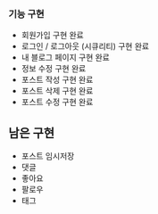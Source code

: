 ### 기능 구현

- 회원가입 구현 완료
- 로그인 / 로그아웃 (시큐리티) 구현 완료
- 내 블로그 페이지 구현 완료
- 정보 수정 구현 완료
- 포스트 작성 구현 완료
- 포스트 삭제 구현 완료
- 포스트 수정 구현 완료

## 남은 구현
- 포스트 임시저장 
- 댓글 
- 좋아요 
- 팔로우 
- 태그 
